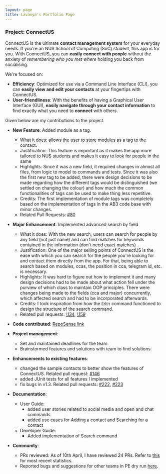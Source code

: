 ```yaml
---
layout: page
title: Lavanya's Portfolio Page
---
```


### Project: ConnectUS

ConnectUS is the ultimate **contact management system** for your everyday needs. If you're an NUS School of Computing (SoC) student, this app is for you. With ConnectUS, you can **easily connect with people** without the anxiety of _remembering who you met where_ holding you back from socialising.

We're focused on:
- **Efficiency**: Optimized for use via a Command Line Interface (CLI), you can **easily view and edit your contacts** at your fingertips with ConnectUS.
- **User-friendliness**: With the benefits of having a Graphical User Interface (GUI), **easily navigate through your contact information** to find exactly what you need to **connect** with others.

Given below are my contributions to the project.

* **New Feature**: Added module as a tag.
  * What it does: allows the user to store modules as a tag to the contact.
  * Justification: This feature is important as it makes the app more tailored to NUS students and makes it easy to look for people in the same
  * Highlights: Since it was a new field, it required changes in almost all files, from logic to model to commands and tests. Since it was also the first new tag to be added, there were design decisions to be made regarding how the different tags would be distinguished (we settled on changing the colour) and how much the common functionalities of tags can be used to make thing less repetitive.
  * Credits: The first implementation of module tags was completely based on the implementation of tags in the AB3 code base with minor changes.
  * Related Pull Requests: [\#80](https://github.com/AY2223S2-CS2103T-W15-1/tp/pull/80)
* **Major Enhancement**: Implemented advanced search by field
  * What it does: With the new search, users can search for people by any field (not just name) and can find matches for keywords contained in the information (don't need exact matches)
  * Justification: One of the major selling points of ConnectUS is the ease with which you can search for the people you're looking for and contact them directly from the app. For that, being able to search based on modules, ccas, the position in cca, telegram id, etc. is necessary.
  * Highlights: It was hard to figure out how to implement it and many design decisions had to be made about what action fell under the purview of which class to maintain OOP principles. There were changes being made to the fields (cca and major) concurrently, which affected search and had to be incorporated afterwards.
  * Credits: I took inspiration from how the `Edit` command functioned to design the structure of the search command.
  * Related pull requests: [\134](https://github.com/AY2223S2-CS2103T-W15-1/tp/pull/134), [\159](https://github.com/AY2223S2-CS2103T-W15-1/tp/pull/159)

* **Code contributed**: [RepoSense link](https://nus-cs2103-ay2223s2.github.io/tp-dashboard/?search=lava-iris&breakdown=true&sort=groupTitle&sortWithin=title&since=2023-02-17&timeframe=commit&mergegroup=&groupSelect=groupByRepos&checkedFileTypes=docs~functional-code~test-code~other)

* **Project management**:
  * Set and maintained deadlines for the team.
  * Brainstormed features and solutions with team to find solutions.

* **Enhancements to existing features**:
  * changed the sample contacts to better show the features of ConnectUS. Related pull request: [\#146](https://github.com/AY2223S2-CS2103T-W15-1/tp/pull/146)
  * added JUnit tests for all features I implemented
  * fix bugs in v1.3. Related pull requests: [\#222](https://github.com/AY2223S2-CS2103T-W15-1/tp/pull/222), [\#223](https://github.com/AY2223S2-CS2103T-W15-1/tp/pull/223)

* **Documentation**:
  * User Guide:
    * added user stories related to social media and open and chat commands
    * added use cases for Adding a contact and Searching for a contact
  * Developer Guide:
    * Added implementation of Search command

* **Community**:
  * PRs reviewed: As of 10th April, I have reviewed 24 PRs. Refer to [this](https://github.com/AY2223S2-CS2103T-W15-1/tp/pulls?q=is%3Apr+is%3Aclosed+reviewed-by%3A%40me) for most recent statistics.
  * Reported bugs and suggestions for other teams in PE dry run [here](https://github.com/Lava-Iris/ped).
